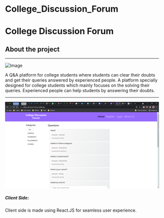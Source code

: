 # College_Discussion_Forum

<h1>College Discussion Forum</h1>
<h2>About the project</h2>
<hr/>
<p><img alt="Image" title="icon" src="Icon-pictures.png" /></p>
<p>A Q&A platform for college students where students can clear their doubts and get their queries answered by experienced people.
A platform specially designed for college students which mainly focuses on the solving their queries. Experienced people can help students by answering their doubts.</p>
<hr/>
<p><img alt="Image" title="icon" src="Screenshot (262).png" /></p>
<h5>Client Side:</h5>
<p>Client side is made using React.JS for seamless user experience.</p>
